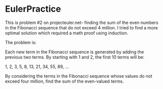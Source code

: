 # EulerPractice

This is problem #2 on projecteuler.net- finding the sum of the even numbers in the Fibonacci sequence that do not exceed 4 million. I tried to find a more optimal solution which required a math proof using induction.

The problem is:

Each new term in the Fibonacci sequence is generated by adding the previous two terms. By starting with 1 and 2, the first 10 terms will be:

1, 2, 3, 5, 8, 13, 21, 34, 55, 89, ...

By considering the terms in the Fibonacci sequence whose values do not exceed four million, find the sum of the even-valued terms.
